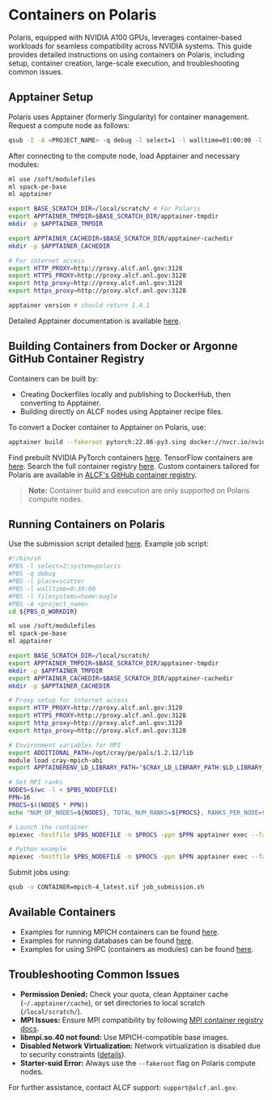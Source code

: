 # Containers on Polaris

Polaris, equipped with NVIDIA A100 GPUs, leverages container-based workloads for seamless compatibility across NVIDIA systems. This guide provides detailed instructions on using containers on Polaris, including setup, container creation, large-scale execution, and troubleshooting common issues.

## Apptainer Setup

Polaris uses Apptainer (formerly Singularity) for container management. Request a compute node as follows:

```bash
qsub -I -A <PROJECT_NAME> -q debug -l select=1 -l walltime=01:00:00 -l filesystems=home:grand:eagle -l singularity_fakeroot=true # Debug queue for 1 hour
```

After connecting to the compute node, load Apptainer and necessary modules:

```bash
ml use /soft/modulefiles
ml spack-pe-base
ml apptainer

export BASE_SCRATCH_DIR=/local/scratch/ # For Polaris
export APPTAINER_TMPDIR=$BASE_SCRATCH_DIR/apptainer-tmpdir
mkdir -p $APPTAINER_TMPDIR

export APPTAINER_CACHEDIR=$BASE_SCRATCH_DIR/apptainer-cachedir
mkdir -p $APPTAINER_CACHEDIR

# For internet access
export HTTP_PROXY=http://proxy.alcf.anl.gov:3128
export HTTPS_PROXY=http://proxy.alcf.anl.gov:3128
export http_proxy=http://proxy.alcf.anl.gov:3128
export https_proxy=http://proxy.alcf.anl.gov:3128

apptainer version # should return 1.4.1
```

Detailed Apptainer documentation is available [here](https://apptainer.org/docs/user/latest/).

## Building Containers from Docker or Argonne GitHub Container Registry

Containers can be built by:
- Creating Dockerfiles locally and publishing to DockerHub, then converting to Apptainer.
- Building directly on ALCF nodes using Apptainer recipe files.

To convert a Docker container to Apptainer on Polaris, use:

```bash
apptainer build --fakeroot pytorch:22.06-py3.sing docker://nvcr.io/nvidia/pytorch:22.06-py3
```

Find prebuilt NVIDIA PyTorch containers [here](https://catalog.ngc.nvidia.com/orgs/nvidia/containers/pytorch). TensorFlow containers are [here](https://catalog.ngc.nvidia.com/orgs/nvidia/containers/tensorflow). Search the full container registry [here](https://catalog.ngc.nvidia.com/containers). Custom containers tailored for Polaris are available in [ALCF's GitHub container registry](https://github.com/argonne-lcf/container-registry/tree/main).

> **Note:** Container build and execution are only supported on Polaris compute nodes.

## Running Containers on Polaris

Use the submission script detailed [here](https://github.com/argonne-lcf/container-registry/blob/main/containers/mpi/Polaris/job_submission.sh). Example job script:

```bash
#!/bin/sh
#PBS -l select=2:system=polaris
#PBS -q debug
#PBS -l place=scatter
#PBS -l walltime=0:30:00
#PBS -l filesystems=home:eagle
#PBS -A <project_name>
cd ${PBS_O_WORKDIR}

ml use /soft/modulefiles
ml spack-pe-base
ml apptainer

export BASE_SCRATCH_DIR=/local/scratch/
export APPTAINER_TMPDIR=$BASE_SCRATCH_DIR/apptainer-tmpdir
mkdir -p $APPTAINER_TMPDIR
export APPTAINER_CACHEDIR=$BASE_SCRATCH_DIR/apptainer-cachedir
mkdir -p $APPTAINER_CACHEDIR

# Proxy setup for internet access
export HTTP_PROXY=http://proxy.alcf.anl.gov:3128
export HTTPS_PROXY=http://proxy.alcf.anl.gov:3128
export http_proxy=http://proxy.alcf.anl.gov:3128
export https_proxy=http://proxy.alcf.anl.gov:3128

# Environment variables for MPI
export ADDITIONAL_PATH=/opt/cray/pe/pals/1.2.12/lib
module load cray-mpich-abi
export APPTAINERENV_LD_LIBRARY_PATH="$CRAY_LD_LIBRARY_PATH:$LD_LIBRARY_PATH:$ADDITIONAL_PATH"

# Set MPI ranks
NODES=$(wc -l < $PBS_NODEFILE)
PPN=16
PROCS=$((NODES * PPN))
echo "NUM_OF_NODES=${NODES}, TOTAL_NUM_RANKS=${PROCS}, RANKS_PER_NODE=${PPN}"

# Launch the container
mpiexec -hostfile $PBS_NODEFILE -n $PROCS -ppn $PPN apptainer exec --fakeroot -B /opt -B /var/run/palsd/ $CONTAINER /usr/source/mpi_hello_world

# Python example
mpiexec -hostfile $PBS_NODEFILE -n $PROCS -ppn $PPN apptainer exec --fakeroot -B /opt -B /var/run/palsd/ $CONTAINER python3 /usr/source/mpi_hello_world.py
```

Submit jobs using:

```bash
qsub -v CONTAINER=mpich-4_latest.sif job_submission.sh
```
<!-- --8<-- [start:commoncontainerdoc] -->

## Available Containers

- Examples for running MPICH containers can be found [here](https://github.com/argonne-lcf/container-registry/tree/main/containers/mpi/Polaris).
- Examples for running databases can be found [here](https://github.com/argonne-lcf/container-registry/tree/main/containers/databases).
- Examples for using SHPC (containers as modules) can be found [here](https://github.com/argonne-lcf/container-registry/tree/main/containers/shpc).


## Troubleshooting Common Issues

- **Permission Denied:** Check your quota, clean Apptainer cache (`~/.apptainer/cache`), or set directories to local scratch (`/local/scratch/`).
- **MPI Issues:** Ensure MPI compatibility by following [MPI container registry docs](https://github.com/argonne-lcf/container-registry/tree/main).
- **libmpi.so.40 not found:** Use MPICH-compatible base images.
- **Disabled Network Virtualization:** Network virtualization is disabled due to security constraints ([details](https://apptainer.org/docs/user/main/networking.html)).
- **Starter-suid Error:** Always use the `--fakeroot` flag on Polaris compute nodes.

For further assistance, contact ALCF support: `support@alcf.anl.gov`.

<!-- --8<-- [end:commoncontainerdoc] -->